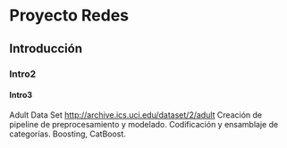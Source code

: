 # Proyecto Redes
## Introducción ##
### Intro2 ###
#### Intro3 ####
Adult Data Set http://archive.ics.uci.edu/dataset/2/adult Creación de pipeline de preprocesamiento y modelado. Codificación y ensamblaje de categorías. Boosting, CatBoost.
